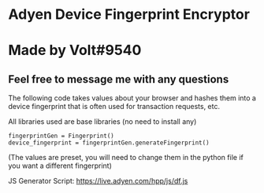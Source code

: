 # Adyen Device Fingerprint Encryptor
# Made by Volt#9540

## Feel free to message me with any questions

The following code takes values about your browser and hashes them into a device fingerprint that is often used for transaction requests, etc. 

All libraries used are base libraries (no need to install any)

```
fingerprintGen = Fingerprint()
device_fingerprint = fingerprintGen.generateFingerprint()
```
(The values are preset, you will need to change them in the python file if you want a different fingerprint)


JS Generator Script: https://live.adyen.com/hpp/js/df.js

